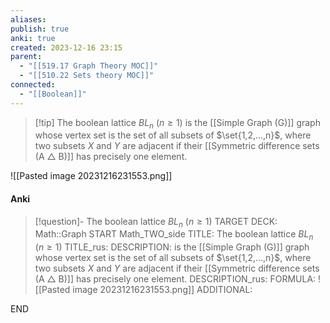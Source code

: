 ```yaml
---
aliases: 
publish: true
anki: true
created: 2023-12-16 23:15
parent:
  - "[[519.17 Graph Theory MOC]]"
  - "[[510.22 Sets theory MOC]]"
connected:
  - "[[Boolean]]"
---
```


> [!tip] The boolean lattice $BL_n$ ($n ≥ 1$) 
is the [[Simple Graph (G)]] graph whose vertex set is the set of all subsets of $\set{1,2,...,n}$, where two subsets $X$ and $Y$ are adjacent if their [[Symmetric difference sets (A △ B)]] has precisely one element.

![[Pasted image 20231216231553.png]]



#### Anki
> [!question]- The boolean lattice $BL_n$ ($n ≥ 1$) 
TARGET DECK: Math::Graph
START
Math_TWO_side
TITLE: The boolean lattice $BL_n$ ($n ≥ 1$) 
TITLE_rus: 
DESCRIPTION: is the [[Simple Graph (G)]] graph whose vertex set is the set of all subsets of $\set{1,2,...,n}$, where two subsets $X$ and $Y$ are adjacent if their [[Symmetric difference sets (A △ B)]] has precisely one element.
DESCRIPTION_rus: 
FORMULA: ![[Pasted image 20231216231553.png]]
ADDITIONAL:
<!--ID: 1705260711041-->
END









